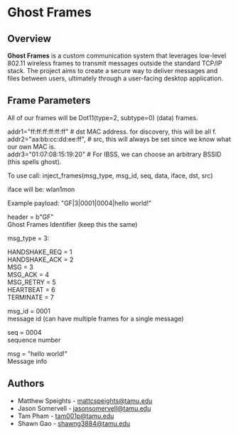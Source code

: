 # Ghost Frames

## Overview

**Ghost Frames** is a custom communication system that leverages low-level 802.11 wireless frames to transmit messages outside the standard TCP/IP stack. The project aims to create a secure way to deliver messages and files between users, ultimately through a user-facing desktop application.  


## Frame Parameters
All of our frames will be Dot11(type=2, subtype=0) (data) frames.

addr1="ff:ff:ff:ff:ff:ff"   # dst MAC address. for discovery, this will be all f.  
addr2="aa:bb:cc:dd:ee:ff",   # src, this will always be set since we know what our own MAC is.  
addr3="01:07:08:15:19:20"   # For IBSS, we can choose an arbitrary BSSID (this spells ghost).  


To use call: inject_frames(msg_type, msg_id, seq, data, iface, dst, src)

iface will be: wlan1mon

Example payload:
"GF|3|0001|0004|hello world!"

header = b"GF"   
Ghost Frames Identifier (keep this the same)


msg_type = 3:	

   HANDSHAKE_REQ = 1  
   HANDSHAKE_ACK = 2  
   MSG           = 3  
   MSG_ACK       = 4  
   MSG_RETRY     = 5  
   HEARTBEAT     = 6  
   TERMINATE     = 7  

msg_id = 0001  
message id (can have multiple frames for a single message)

seq = 0004   
sequence number

msg = "hello world!"    
Message info


## Authors

- Matthew Speights - mattcspeights@tamu.edu
- Jason Somervell - jasonsomervell@tamu.edu
- Tam Pham - tam001p@tamu.edu
- Shawn Gao - shawng3884@tamu.edu